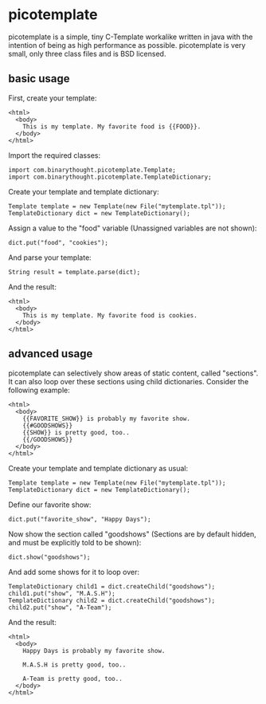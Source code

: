 picotemplate
============

picotemplate is a simple, tiny C-Template workalike written in java
with the intention of being as high performance as possible.
picotemplate is very small, only three class files and is BSD licensed.

basic usage
-----------
			
First, create your template:

    <html>
      <body>
        This is my template. My favorite food is {{FOOD}}.
      </body>
    </html>


Import the required classes:

    import com.binarythought.picotemplate.Template;
    import com.binarythought.picotemplate.TemplateDictionary;


Create your template and template dictionary:

    Template template = new Template(new File("mytemplate.tpl"));
    TemplateDictionary dict = new TemplateDictionary();


Assign a value to the "food" variable (Unassigned variables are not shown):

    dict.put("food", "cookies");


And parse your template:

    String result = template.parse(dict);


And the result:

    <html>
      <body>
        This is my template. My favorite food is cookies.
      </body>
    </html>


advanced usage
--------------
picotemplate can selectively show areas of static content, called "sections".
It can also loop over these sections using child dictionaries. Consider the
following example:

    <html>
      <body>
        {{FAVORITE_SHOW}} is probably my favorite show.
        {{#GOODSHOWS}}
        {{SHOW}} is pretty good, too..
        {{/GOODSHOWS}}
      </body>
    </html>


Create your template and template dictionary as usual:

    Template template = new Template(new File("mytemplate.tpl"));
    TemplateDictionary dict = new TemplateDictionary();


Define our favorite show:

    dict.put("favorite_show", "Happy Days");


Now show the section called "goodshows" (Sections are by default hidden, and
must be explicitly told to be shown):

    dict.show("goodshows");


And add some shows for it to loop over:

    TemplateDictionary child1 = dict.createChild("goodshows");
    child1.put("show", "M.A.S.H");
    TemplateDictionary child2 = dict.createChild("goodshows");
    child2.put("show", "A-Team");


And the result:

    <html>
      <body>
        Happy Days is probably my favorite show.

        M.A.S.H is pretty good, too..

        A-Team is pretty good, too..
      </body>
    </html>
